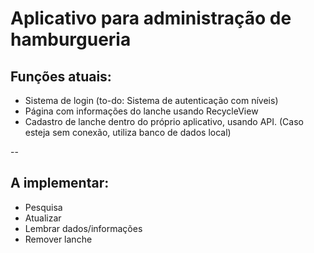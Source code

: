 # Aplicativo para administração de hamburgueria

## Funções atuais:
- Sistema de login (to-do: Sistema de autenticação com níveis)
- Página com informações do lanche usando RecycleView
- Cadastro de lanche dentro do próprio aplicativo, usando API. (Caso esteja sem conexão, utiliza banco de dados local)

--

## A implementar:
- Pesquisa
- Atualizar
- Lembrar dados/informações
- Remover lanche

